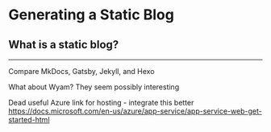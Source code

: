 # Generating a Static Blog

## What is a static blog?

<hr>
Compare MkDocs, Gatsby, Jekyll, and Hexo

What about Wyam? They seem possibly interesting

Dead useful Azure link for hosting - integrate this better
https://docs.microsoft.com/en-us/azure/app-service/app-service-web-get-started-html